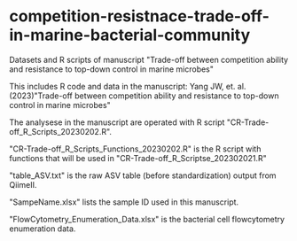 # competition-resistnace-trade-off-in-marine-bacterial-community
Datasets and R scripts of manuscript "Trade-off between competition ability and resistance to top-down control in marine microbes"

This includes R code and data in the manuscript: Yang JW, et. al.(2023)"Trade-off between competition ability and resistance to top-down control in marine microbes"

The analysese in the manuscript are operated with R script "CR-Trade-off_R_Scripts_20230202.R".

"CR-Trade-off_R_Scripts_Functions_20230202.R" is the R script with functions that will be used in "CR-Trade-off_R_Scriptse_202302021.R"

"table_ASV.txt" is the raw ASV table (before standardization) output from QiimeII.

"SampeName.xlsx" lists the sample ID used in this manuscript.

"FlowCytometry_Enumeration_Data.xlsx" is the bacterial cell flowcytometry enumeration data.
